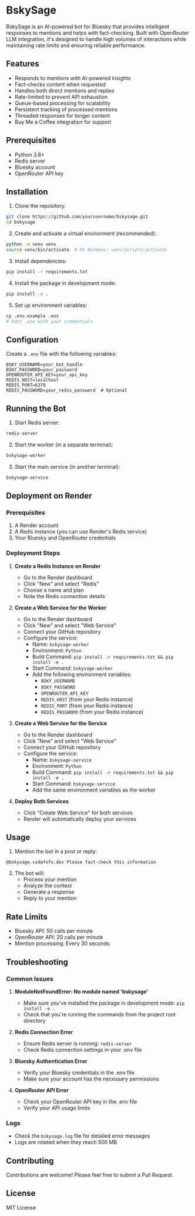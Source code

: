 # BskySage

BskySage is an AI-powered bot for Bluesky that provides intelligent responses to mentions and helps with fact-checking. Built with OpenRouter LLM integration, it's designed to handle high volumes of interactions while maintaining rate limits and ensuring reliable performance.

## Features

- Responds to mentions with AI-powered insights
- Fact-checks content when requested
- Handles both direct mentions and replies
- Rate-limited to prevent API exhaustion
- Queue-based processing for scalability
- Persistent tracking of processed mentions
- Threaded responses for longer content
- Buy Me a Coffee integration for support

## Prerequisites

- Python 3.8+
- Redis server
- Bluesky account
- OpenRouter API key

## Installation

1. Clone the repository:
```bash
git clone https://github.com/yourusername/bskysage.git
cd bskysage
```

2. Create and activate a virtual environment (recommended):
```bash
python -m venv venv
source venv/bin/activate  # On Windows: venv\Scripts\activate
```

3. Install dependencies:
```bash
pip install -r requirements.txt
```

4. Install the package in development mode:
```bash
pip install -e .
```

5. Set up environment variables:
```bash
cp .env.example .env
# Edit .env with your credentials
```

## Configuration

Create a `.env` file with the following variables:
```
BSKY_USERNAME=your_bot_handle
BSKY_PASSWORD=your_password
OPENROUTER_API_KEY=your_api_key
REDIS_HOST=localhost
REDIS_PORT=6379
REDIS_PASSWORD=your_redis_password  # Optional
```

## Running the Bot

1. Start Redis server:
```bash
redis-server
```

2. Start the worker (in a separate terminal):
```bash
bskysage-worker
```

3. Start the main service (in another terminal):
```bash
bskysage-service
```

## Deployment on Render

### Prerequisites

1. A Render account
2. A Redis instance (you can use Render's Redis service)
3. Your Bluesky and OpenRouter credentials

### Deployment Steps

1. **Create a Redis Instance on Render**
   - Go to the Render dashboard
   - Click "New" and select "Redis"
   - Choose a name and plan
   - Note the Redis connection details

2. **Create a Web Service for the Worker**
   - Go to the Render dashboard
   - Click "New" and select "Web Service"
   - Connect your GitHub repository
   - Configure the service:
     - Name: `bskysage-worker`
     - Environment: `Python`
     - Build Command: `pip install -r requirements.txt && pip install -e .`
     - Start Command: `bskysage-worker`
     - Add the following environment variables:
       - `BSKY_USERNAME`
       - `BSKY_PASSWORD`
       - `OPENROUTER_API_KEY`
       - `REDIS_HOST` (from your Redis instance)
       - `REDIS_PORT` (from your Redis instance)
       - `REDIS_PASSWORD` (from your Redis instance)

3. **Create a Web Service for the Service**
   - Go to the Render dashboard
   - Click "New" and select "Web Service"
   - Connect your GitHub repository
   - Configure the service:
     - Name: `bskysage-service`
     - Environment: `Python`
     - Build Command: `pip install -r requirements.txt && pip install -e .`
     - Start Command: `bskysage-service`
     - Add the same environment variables as the worker

4. **Deploy Both Services**
   - Click "Create Web Service" for both services
   - Render will automatically deploy your services

## Usage

1. Mention the bot in a post or reply:
```
@bskysage.codafofo.dev Please fact-check this information
```

2. The bot will:
   - Process your mention
   - Analyze the context
   - Generate a response
   - Reply to your mention

## Rate Limits

- Bluesky API: 50 calls per minute
- OpenRouter API: 20 calls per minute
- Mention processing: Every 30 seconds

## Troubleshooting

### Common Issues

1. **ModuleNotFoundError: No module named 'bskysage'**
   - Make sure you've installed the package in development mode: `pip install -e .`
   - Check that you're running the commands from the project root directory

2. **Redis Connection Error**
   - Ensure Redis server is running: `redis-server`
   - Check Redis connection settings in your .env file

3. **Bluesky Authentication Error**
   - Verify your Bluesky credentials in the .env file
   - Make sure your account has the necessary permissions

4. **OpenRouter API Error**
   - Check your OpenRouter API key in the .env file
   - Verify your API usage limits

### Logs

- Check the `bskysage.log` file for detailed error messages
- Logs are rotated when they reach 500 MB

## Contributing

Contributions are welcome! Please feel free to submit a Pull Request.

## License

MIT License 